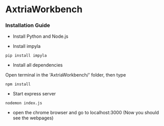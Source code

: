 # AxtriaWorkbench
### Installation Guide

* Install Python and Node.js

* Install impyla
```shell
pip install impyla
```

* Install all dependencies

Open terminal in the 'AxtriaWorkbench/' folder, then type
```shell
npm install
```

* Start express server
```shell
nodemon index.js
```

* open the chrome browser and go to localhost:3000 (Now you should see the webpages)

